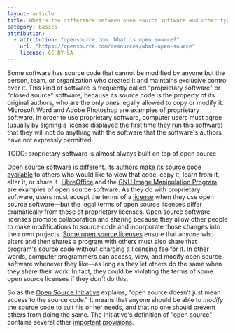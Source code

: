 ```yaml
---
layout: article
title: What's the difference between open source software and other types of software?
category: basics
attribution:
  - attribution: "opensource.com: What is open source?"
    url: "https://opensource.com/resources/what-open-source"
    license: CC-BY-SA
---
```


Some software has source code that cannot be modified by anyone but the person, team, or organization who created it and maintains exclusive control over it. This kind of software is frequently called "proprietary software" or "closed source" software, because its source code is the property of its original authors, who are the only ones legally allowed to copy or modify it. Microsoft Word and Adobe Photoshop are examples of proprietary software. In order to use proprietary software, computer users must agree (usually by signing a license displayed the first time they run this software) that they will not do anything with the software that the software's authors have not expressly permitted.

TODO: proprietary software is almost always built on top of open source

Open source software is different. Its authors [make its source code available](https://opensource.com/business/13/5/open-source-your-code) to others who would like to view that code, copy it, learn from it, alter it, or share it. [LibreOffice](https://www.libreoffice.org/) and the [GNU Image Manipulation Program](http://www.gimp.org/) are examples of open source software. As they do with proprietary software, users must accept the terms of a [license](/law/13/1/which-open-source-software-license-should-i-use) when they use open source software—but the legal terms of open source licenses differ dramatically from those of proprietary licenses. Open source software licenses promote collaboration and sharing because they allow other people to make modifications to source code and incorporate those changes into their own projects. [Some open source licenses](/law/13/5/does-your-code-need-license) ensure that anyone who alters and then shares a program with others must also share that program's source code without charging a licensing fee for it. In other words, computer programmers can access, view, and modify open source software whenever they like—as long as they let others do the same when they share their work. In fact, they could be violating the terms of some open source licenses if they _don't_ do this.

So as the [Open Source Initiative](http://opensource.org/docs/osd) explains, "open source doesn't just mean access to the source code." It means that anyone should be able to _modify_ the source code to suit his or her needs, and that no one should prevent others from doing the same. The Initiative's definition of "open source" contains several other [important provisions](http://opensource.org/docs/osd).
